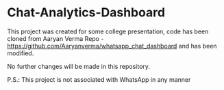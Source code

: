 # Chat-Analytics-Dashboard

This project was created for some college presentation, code has been cloned from Aaryan Verma Repo - https://github.com/Aaryanverma/whatsapp_chat_dashboard and has been modified.

No further changes will be made in this repository.

P.S.: This project is not associated with WhatsApp in any manner
